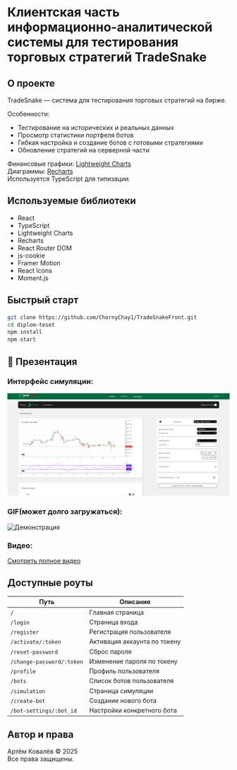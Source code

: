 # Клиентская часть информационно-аналитической системы для тестирования торговых стратегий TradeSnake

## О проекте

TradeSnake — система для тестирования торговых стратегий на бирже.

Особенности:
- Тестирование на исторических и реальных данных
- Просмотр статистики портфеля ботов
- Гибкая настройка и создание ботов с готовыми стратегиями
- Обновление стратегий на серверной части

Финансовые графики: [Lightweight Charts](https://github.com/tradingview/lightweight-charts)  
Диаграммы: [Recharts](https://recharts.org/en-US/)  
Используется TypeScript для типизации.

## Используемые библиотеки

- React  
- TypeScript  
- Lightweight Charts  
- Recharts  
- React Router DOM  
- js-cookie  
- Framer Motion  
- React Icons  
- Moment.js  

## Быстрый старт

```bash
git clone https://github.com/ChornyChay1/TradeSnakeFront.git
cd diplom-teset
npm install
npm start
```
## 🎥 Презентация
### Интерфейс симуляции:
![Интерфейс](./presentation/pres_sim.png)

### GIF(может долго загружаться):
![Демонстрация](./presentation/pres.gif)

### Видео:
[Смотреть полное видео](https://disk.yandex.ru/i/vhMv9HwtXMg0Bg)

## Доступные роуты

| Путь                    | Описание                    |
|-------------------------|-----------------------------|
| `/`                     | Главная страница            |
| `/login`                | Страница входа              |
| `/register`             | Регистрация пользователя    |
| `/activate/:token`      | Активация аккаунта по токену|
| `/reset-password`       | Сброс пароля                |
| `/change-password/:token` | Изменение пароля по токену |
| `/profile`              | Профиль пользователя        |
| `/bots`                 | Список ботов пользователя   |
| `/simulation`           | Страница симуляции          |
| `/create-bot`           | Создание нового бота        |
| `/bot-settings/:bot_id` | Настройки конкретного бота  |

## Автор и права

Артём Ковалёв © 2025  
Все права защищены.

